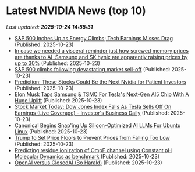 # Latest NVIDIA News (top 10)
_Last updated: **2025-10-24 14:55:31**_

- [S&P 500 Inches Up as Energy Climbs; Tech Earnings Misses Drag](https://financialpost.com/pmn/business-pmn/s-tech-earnings-misses-drag) (Published: 2025-10-23)
- [In case we needed a visceral reminder just how screwed memory prices are thanks to AI, Samsung and SK hynix are apparently raising prices by up to 30%](https://www.pcgamer.com/hardware/memory/in-case-we-needed-a-visceral-reminder-just-how-screwed-memory-prices-are-thanks-to-ai-samsung-and-sk-hynix-are-apparently-raising-prices-by-up-to-30-percent/) (Published: 2025-10-23)
- [S&P 500 climbs following devastating market sell-off](https://rollingout.com/2025/10/23/sp-500-after-sell-off-tech-stocks/) (Published: 2025-10-23)
- [Prediction: These Stocks Could Be the Next Nvidia for Patient Investors](https://biztoc.com/x/647d6308ecf154a2) (Published: 2025-10-23)
- [Elon Musk Taps Samsung & TSMC For Tesla's Next-Gen AI5 Chip With A Huge Uplift](https://hothardware.com/news/elon-musk-taps-samsung--tsmc-for-teslas-next-gen-ai5-chip) (Published: 2025-10-23)
- [Stock Market Today: Dow Jones Index Falls As Tesla Sells Off On Earnings (Live Coverage) - Investor's Business Daily](https://slashdot.org/firehose.pl?op=view&amp;id=179857002) (Published: 2025-10-23)
- [Canonical Begins Snap'ing Up Silicon-Optimized AI LLMs For Ubuntu Linux](https://www.phoronix.com/news/Ubuntu-Snap-Optimized-LLMs) (Published: 2025-10-23)
- [Trump to Set Price Floors to Prevent Prices from Falling Too Low](https://www.activistpost.com/trump-to-set-price-floors-to-prevent-prices-from-falling-too-low/) (Published: 2025-10-23)
- [Predicting residue ionization of OmpF channel using Constant pH Molecular Dynamics as benchmark](https://journals.plos.org/ploscompbiol/article?id=10.1371/journal.pcbi.1013628) (Published: 2025-10-23)
- [OpenAI versus ClosedAI (Bo Harald)](https://www.finextra.com/blogposting/29652/openai-versus-closedai) (Published: 2025-10-23)
